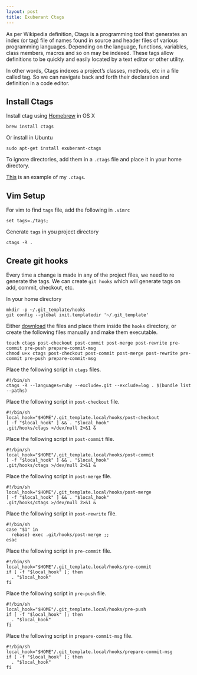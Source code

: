 ```yaml
---
layout: post
title: Exuberant Ctags
---
```


As per Wikipedia definition, Ctags is a programming tool that generates an index (or tag) file of names found in source and header files of various programming languages. Depending on the language, functions, variables, class members, macros and so on may be indexed. These tags allow definitions to be quickly and easily located by a text editor or other utility.

In other words, Ctags indexes a project’s classes, methods, etc in a file called tag. So we can navigate back and forth their declaration and definition in a code editor.

## Install Ctags
Install ctag using [Homebrew](https://brew.sh/) in OS X
```
brew install ctags
```
Or install in Ubuntu
```
sudo apt-get install exuberant-ctags
```
To ignore directories, add them in a ```.ctags``` file and place it in your home directory.

[This](https://github.com/dev-miche/dotfiles/blob/master/.ctags) is an example of my ```.ctags```.

## Vim Setup
For vim to find ```tags``` file, add the following in ```.vimrc```
```
set tags=./tags;
```
Generate ```tags``` in you project directory 
```
ctags -R .
```
## Create git hooks

Every time a change is made in any of the project files, we need to re generate the tags. We can create ```git hooks``` which will generate tags on add, commit, checkout, etc.

In your home directory 
```
mkdir -p ~/.git_template/hooks
git config --global init.templatedir '~/.git_template'
```
Either [download](https://github.com/dev-miche/dotfiles/tree/master/.git_template/hooks) the files and place them inside the ```hooks``` directory, or create the following files manually and make them executable.

```
touch ctags post-checkout post-commit post-merge post-rewrite pre-commit pre-push prepare-commit-msg
chmod u+x ctags post-checkout post-commit post-merge post-rewrite pre-commit pre-push prepare-commit-msg
```
Place the following script in ```ctags``` files.
```
#!/bin/sh
ctags -R --languages=ruby --exclude=.git --exclude=log . $(bundle list --paths)
```
Place the following script in ```post-checkout``` file.
```
#!/bin/sh
local_hook="$HOME"/.git_template.local/hooks/post-checkout
[ -f "$local_hook" ] && . "$local_hook"
.git/hooks/ctags >/dev/null 2>&1 &
```
Place the following script in ```post-commit``` file.
```
#!/bin/sh
local_hook="$HOME"/.git_template.local/hooks/post-commit
[ -f "$local_hook" ] && . "$local_hook"
.git/hooks/ctags >/dev/null 2>&1 &
```
Place the following script in ```post-merge``` file.
```
#!/bin/sh
local_hook="$HOME"/.git_template.local/hooks/post-merge
[ -f "$local_hook" ] && . "$local_hook"
.git/hooks/ctags >/dev/null 2>&1 &
```
Place the following script in ```post-rewrite``` file.
```
#!/bin/sh
case "$1" in
  rebase) exec .git/hooks/post-merge ;;
esac
```
Place the following script in ```pre-commit``` file.
```
#!/bin/sh
local_hook="$HOME"/.git_template.local/hooks/pre-commit
if [ -f "$local_hook" ]; then
  . "$local_hook"
fi
```
Place the following script in ```pre-push``` file.
```
#!/bin/sh
local_hook="$HOME"/.git_template.local/hooks/pre-push
if [ -f "$local_hook" ]; then
  . "$local_hook"
fi
```
Place the following script in ```prepare-commit-msg``` file.
```
#!/bin/sh
local_hook="$HOME"/.git_template.local/hooks/prepare-commit-msg
if [ -f "$local_hook" ]; then
  . "$local_hook"
fi
```
